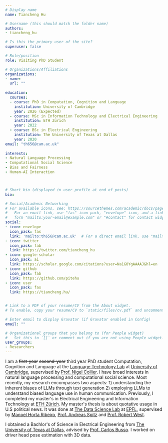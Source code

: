 ```yaml
---
# Display name
name: Tiancheng Hu

# Username (this should match the folder name)
authors:
- tiancheng_hu

# Is this the primary user of the site?
superuser: false

# Role/position
role: Visiting PhD Student

# Organizations/Affiliations
organizations:
- name:
  url: ""
  
education:
  courses:
  - course: PhD in Computation, Cognition and Language
    institution: University of Cambridge
    year: 2026 (Expected) 
  - course: MSc in Information Technology and Electrical Engineering
    institution: ETH Zürich
    year: 2022 
  - course: BSc in Electrical Engineering
    institution: The University of Texas at Dallas
    year: 2020
email: "th656@cam.ac.uk"
    
interests:
- Natural Language Processing
- Computational Social Science
- Bias and Fairness
- Human-AI Interaction



# Short bio (displayed in user profile at end of posts)
bio: 

# Social/Academic Networking
# For available icons, see: https://sourcethemes.com/academic/docs/page-builder/#icons
#   For an email link, use "fas" icon pack, "envelope" icon, and a link in the
#   form "mailto:your-email@example.com" or "#contact" for contact widget.
social:
- icon: envelope
  icon_pack: fas
  link: 'mailto:th656@cam.ac.uk'  # For a direct email link, use "mailto:debora.nozza@unibocconi.it".
- icon: twitter
  icon_pack: fab
  link: https://twitter.com/tiancheng_hu
- icon: google-scholar
  icon_pack: ai
  link: https://scholar.google.com/citations?user=Na1GOYgAAAAJ&hl=en
- icon: github
  icon_pack: fab
  link: https://github.com/pitehu
- icon: user
  icon_pack: fas
  link: https://tiancheng.hu/


# Link to a PDF of your resume/CV from the About widget.
# To enable, copy your resume/CV to `static/files/cv.pdf` and uncomment the lines below.

# Enter email to display Gravatar (if Gravatar enabled in Config)
email: ""

# Organizational groups that you belong to (for People widget)
#   Set this to `[]` or comment out if you are not using People widget.
user_groups:
- Researchers
---
```


I am a <s>first-year</s> <s>second-year</s> third year PhD student Computation, Cognition and Language at the [Language Technology Lab](https://ltl.mmll.cam.ac.uk/) at [University of Cambridge](https://www.cam.ac.uk/), supervised by [Prof. Nigel Collier](https://sites.google.com/site/nhcollier/).
I have broad interests in natural language processing and computational social science. Most recently, my research encompasses two aspects: 1) understanding the inherent biases of LLMs through text generation 2) employing LLMs to understand biased language use in human communication.
Previously, I completed my master's in Electrical Engineering and Information Technology at [ETH Zürich](https://ethz.ch/en.html). My master's thesis is about quotative usage in U.S political news. It was done at [The Data Science Lab](https://dlab.epfl.ch/) at [EPFL](https://www.epfl.ch/en/), supervised by [Manoel Horta Ribeiro](https://manoelhortaribeiro.github.io/), [Prof. Andreas Spitz](https://dlab.epfl.ch/people/aspitz/) and [Prof. Robert West](https://dlab.epfl.ch/people/west/).     

I obtained a Bachlor's of Science in Electrical Engineering from [The University of Texas at Dallas](https://www.utdallas.edu/), advised by [Prof. Carlos Busso](https://personal.utdallas.edu/~busso/). I worked on driver head pose estimation with 3D data.

